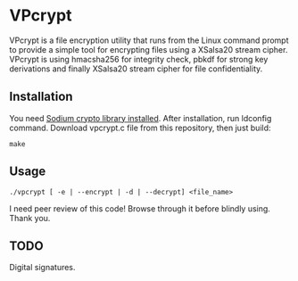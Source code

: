 VPcrypt
============

VPcrypt is a file encryption utility that runs from the Linux command prompt to provide a simple tool for encrypting files using a XSalsa20 stream cipher. VPcrypt is using hmacsha256 for integrity check, pbkdf for strong key derivations and finally XSalsa20 stream cipher for file confidentiality.

## Installation

You need [Sodium crypto library installed](https://github.com/jedisct1/libsodium).
After installation, run ldconfig command.
Download vpcrypt.c file from this repository, then just build:

    make

## Usage

    ./vpcrypt [ -e | --encrypt | -d | --decrypt] <file_name>

I need peer review of this code! Browse through it before blindly using. Thank you.

## TODO

Digital signatures.
